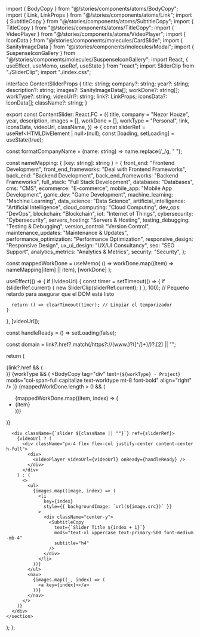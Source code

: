 import { BodyCopy } from "@/stories/components/atoms/BodyCopy";
import { Link, LinkProps } from "@/stories/components/atoms/Link";
import { SubtitleCopy } from "@/stories/components/atoms/SubtitleCopy";
import { TitleCopy } from "@/stories/components/atoms/TitleCopy";
import { VideoPlayer } from "@/stories/components/atoms/VideoPlayer";
import { IconData } from "@/stories/components/molecules/CardSlide";
import { SanityImageData } from "@/stories/components/molecules/Modal";
import { SuspenseIconGallery } from "@/stories/components/molecules/SuspenseIconGallery";
import React, { useEffect, useMemo, useRef, useState } from "react";
import SliderClip from "./SliderClip";
import "./index.css";

interface ContentSliderProps {
  title: string;
  company?: string;
  year?: string;
  description?: string;
  images?: SanityImageData[];
  workDone?: string[];
  workType?: string;
  videoUrl?: string;
  link?: LinkProps;
  iconsData?: IconData[];
  className?: string;
}

export const ContentSlider: React.FC<ContentSliderProps> = ({
  title,
  company = "Nezor Houze",
  year,
  description,
  images = [],
  workDone = [],
  workType = "Personal",
  link,
  iconsData,
  videoUrl,
  className,
}) => {
  const sliderRef = useRef<HTMLDivElement | null>(null);
  const [loading, setLoading] = useState(true);

  const formatCompanyName = (name: string) => name.replace(/_/g, " ");

  const nameMapping: { [key: string]: string } = {
    front_end: "Frontend Development",
    front_end_frameworks: "Deal with Frontend Frameworks",
    back_end: "Backend Development",
    back_end_frameworks: "Backend Frameworks",
    full_stack: "Full Stack Development",
    databases: "Databases",
    cms: "CMS",
    ecommerce: "E-commerce",
    mobile_app: "Mobile App Development",
    game_dev: "Game Development",
    machine_learning: "Machine Learning",
    data_science: "Data Science",
    artificial_intelligence: "Artificial Intelligence",
    cloud_computing: "Cloud Computing",
    dev_ops: "DevOps",
    blockchain: "Blockchain",
    iot: "Internet of Things",
    cybersecurity: "Cybersecurity",
    servers_hosting: "Servers & Hosting",
    testing_debugging: "Testing & Debugging",
    version_control: "Version Control",
    maintenance_updates: "Maintenance & Updates",
    performance_optimization: "Performance Optimization",
    responsive_design: "Responsive Design",
    ux_ui_design: "UX/UI Consultancy",
    seo: "SEO Support",
    analytics_metrics: "Analytics & Metrics",
    security: "Security",
  };

  const mappedWorkDone = useMemo(
    () => workDone.map((item) => nameMapping[item] || item),
    [workDone]
  );

  useEffect(() => {
    if (!videoUrl) {
      const timer = setTimeout(() => {
        if (sliderRef.current) {
          new SliderClip(sliderRef.current);
        }
      }, 100); // Pequeño retardo para asegurar que el DOM esté listo

      return () => clearTimeout(timer); // Limpiar el temporizador
    }
  }, [videoUrl]);

  const handleReady = () => setLoading(false);

  const domain = link?.href?.match(/https?:\/\/(www\.)?([^\/]+)/)?.[2] || "";

  return (
    <section className="intro">
      <div className="left p-4 lg:p-16 lg:pb-0">
        <div>
          <div className="lg:-mb-4 flex">
            <SubtitleCopy
              text={formatCompanyName(company)}
              mods="text-base lg:text-2xl uppercase text-primary-500 font-medium"
              subtitle="h4"
            />
            <SubtitleCopy
              text={year}
              mods="text-base lg:text-xl uppercase text-primary-500 font-medium ml-2 leading-8"
              subtitle="h4"
            />
          </div>
          <TitleCopy text={title} align="left" mods="text-header" />
          <BodyCopy text={description} tag="div" />
          {link?.href && (
            <div className="mt-8 w-full link-text">
              <BodyCopy tag="span" text="More info at: " />
              <Link
                href={link.href}
                link_text={domain}
                target="_blank"
                rel="noreferrer noopener"
              />
            </div>
          )}
          {workType && (
            <BodyCopy
              tag="div"
              text={`${workType} - Project`}
              mods="col-span-full capitalize text-worktype mt-8 font-bold"
              align="right"
            />
          )}
          {mappedWorkDone.length > 0 && (
            <div className="workdone-wrapper w-full mt-8 text-right">
              <ul className="col-span-full text-workdone mt-4 mb-2 list-arrows">
                {mappedWorkDone.map((item, index) => (
                  <li key={index} className="text-sm">
                    {item}
                  </li>
                ))}
              </ul>
            </div>
          )}
          <div className="logos-wrapper w-full mt-8 lg:mt-16 mb-8 lg:mb-0 text-3xl [&_svg]:mx-1">
            <SuspenseIconGallery iconsData={iconsData} />
          </div>
        </div>
      </div>

      <div className={`slider ${className || ""}`} ref={sliderRef}>
        {videoUrl ? (
          <div className="px-4 flex flex-col justify-center content-center h-full">
            <div>
              <VideoPlayer videoUrl={videoUrl} onReady={handleReady} />
            </div>
          </div>
        ) : (
          <>
            <ul>
              {images.map((image, index) => (
                <li
                  key={index}
                  style={{ backgroundImage: `url(${image.src})` }}
                >
                  <div className="center-y">
                    <SubtitleCopy
                      text={`Slider Title ${index + 1}`}
                      mods="text-xl uppercase text-primary-500 font-medium -mb-4"
                      subtitle="h4"
                    />
                  </div>
                </li>
              ))}
            </ul>
            <nav>
              {images.map((_, index) => (
                <a key={index}></a>
              ))}
            </nav>
          </>
        )}
      </div>
    </section>
  );
};
